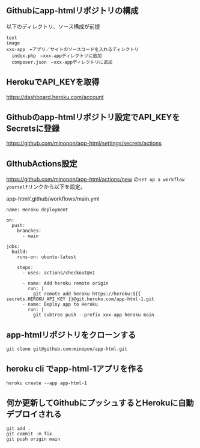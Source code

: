 ## Githubにapp-htmlリポジトリの構成
以下のディレクトリ、ソース構成が前提
```
text
image
xxx-app　←アプリ／サイトのソースコードを入れるディレクトリ
  index.php　←xxx-appディレクトリに追加
  composer.json　←xxx-appディレクトリに追加
```

## HerokuでAPI_KEYを取得
https://dashboard.heroku.com/account

## Githubのapp-htmlリポジトリ設定でAPI_KEYをSecretsに登録
https://github.com/minopon/app-html/settings/secrets/actions

## GIthubActions設定
https://github.com/minopon/app-html/actions/new
の`set up a workflow yourself`リンクから以下を設定。

app-html/.github/workflows/main.yml
```
name: Heroku deployment

on:
  push:
    branches:
      - main

jobs:
  build:
    runs-on: ubuntu-latest

    steps:
      - uses: actions/checkout@v1

      - name: Add heroku remote origin
        run: |
          git remote add heroku https://heroku:${{ secrets.HEROKU_API_KEY }}@git.heroku.com/app-html-1.git
      - name: Deploy app to Heroku
        run: |
          git subtree push --prefix xxx-app heroku main
```

## app-htmlリポジトリをクローンする
```
git clone git@github.com:minopon/app-html.git
```

## heroku cli でapp-html-1アプリを作る
```
heroku create --app app-html-1
```

## 何か更新してGithubにプッシュするとHerokuに自動デプロイされる
```
git add .
git commit -m fix
git push origin main
```
